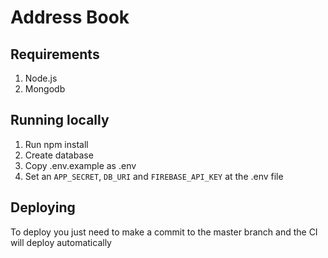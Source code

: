 # Address Book


## Requirements
1. Node.js
2. Mongodb


## Running locally
1. Run npm install
2. Create database
3. Copy .env.example as .env
4. Set an `APP_SECRET`, `DB_URI` and `FIREBASE_API_KEY` at the .env file

## Deploying
To deploy you just need to make a commit to the master branch and the CI will deploy automatically
